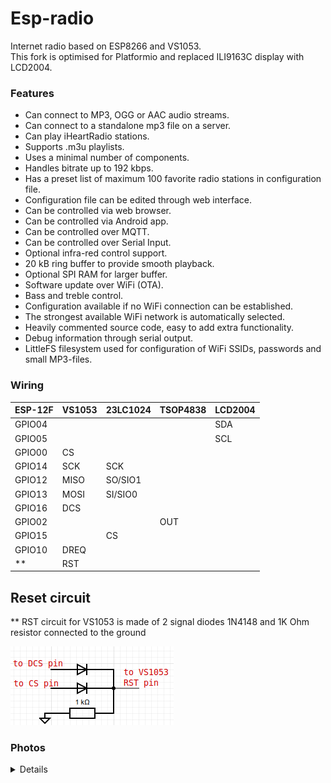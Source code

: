 # Esp-radio
Internet radio based on ESP8266 and VS1053.  
This fork is optimised for Platformio and replaced ILI9163C display with LCD2004.

### Features
- Can connect to MP3, OGG or AAC audio streams.
- Can connect to a standalone mp3 file on a server.
- Can play iHeartRadio stations.
- Supports .m3u playlists.
- Uses a minimal number of components.
- Handles bitrate up to 192 kbps.
- Has a preset list of maximum 100 favorite radio stations in configuration file.
- Configuration file can be edited through web interface.
- Can be controlled via web browser.
- Can be controlled via Android app.
- Can be controlled over MQTT.
- Can be controlled over Serial Input.
- Optional infra-red control support.
- 20 kB ring buffer to provide smooth playback.
- Optional SPI RAM for larger buffer.
- Software update over WiFi (OTA).
- Bass and treble control.
- Configuration available if no WiFi connection can be established.
- The strongest available WiFi network is automatically selected.
- Heavily commented source code, easy to add extra functionality.
- Debug information through serial output.
- LittleFS filesystem used for configuration of WiFi SSIDs, passwords and small MP3-files.


### Wiring

|  ESP-12F  |  VS1053  |  23LC1024  |  TSOP4838  |  LCD2004  |
|-----------|----------|------------|------------|------------
|  GPIO04   |          |            |            |    SDA    |
|  GPIO05   |          |            |            |    SCL    |
|  GPIO00   |   CS     |            |            |           |
|  GPIO14   |   SCK    |    SCK     |            |           |
|  GPIO12   |   MISO   |  SO/SIO1   |            |           |
|  GPIO13   |   MOSI   |  SI/SIO0   |            |           |
|  GPIO16   |   DCS    |            |            |           |
|  GPIO02   |          |            |    OUT     |           |
|  GPIO15   |          |     CS     |            |           |
|  GPIO10   |   DREQ   |            |            |           |
|  **       |   RST    |            |            |           |

## Reset circuit
** RST circuit for VS1053 is made of 2 signal diodes 1N4148 and 1K Ohm resistor connected to the ground

![reset circuit](./doc/reset.png)

### Photos
<details>

![Photo1](./doc/photo3.jpg)
![Photo2](./doc/photo2.jpg)
![Photo3](./doc/photo1.jpg)
</details>
